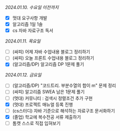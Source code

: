 _2024.01.10. 수요일 이전까지_
- [x] 멋대 요구사항 개발
- [x] 알고리즘 1일 1솔
- [x] cs 자바 자료구조 독서

_2024.01.11. 목요일_
- [ ] (싸피) 어제 자바 수업내용 블로그 정리하기
- [ ] (싸피) 오늘 프론트 수업내용 블로그 정리하기
- [x] (알고리즘/DP) 알고리즘 DP 1문제 풀기

_2024.01.12. 금요일_
- [ ] (알고리즘/DP) "코드트리. 부분수열의 합이 m" 문제 정리
- [ ] (싸피) 알고리즘 SWEA 남은 1문제 풀기
- [ ] (멋대) 커뮤니티 : 검색시 정렬조건 추가 구현
- [x] (멋대) 프로젝트 매뉴얼 등록 진행
- [ ] (cs스터디) 자바 기준으로 해석하는 자료구조 문서화하기
- [x] (졸업) 학교에 복수전공 서류 제출하기
- [ ] 톰캣 스스로 직접 입혀보기